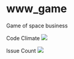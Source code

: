 # www_game
Game of space business


Code Climate <a href="https://codeclimate.com/github/Dragonius/www_game"><img src="https://codeclimate.com/github/Dragonius/www_game/badges/gpa.svg" /></a>

Issue Count <a href="https://codeclimate.com/github/Dragonius/www_game"><img src="https://codeclimate.com/github/Dragonius/www_game/badges/issue_count.svg" /></a>
